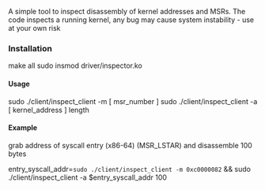 A simple tool to inspect disassembly of kernel addresses and MSRs.
The code inspects a running kernel, any bug may cause system instability - use at your own risk

### Installation

make all
sudo insmod driver/inspector.ko

#### Usage

sudo ./client/inspect_client -m [ msr_number ]
sudo ./client/inspect_client -a [ kernel_address ] length

#### Example

grab address of syscall entry (x86-64) (MSR_LSTAR) and disassemble 100 bytes

entry_syscall_addr=`sudo ./client/inspect_client -m 0xc0000082` && sudo ./client/inspect_client -a $entry_syscall_addr 100
